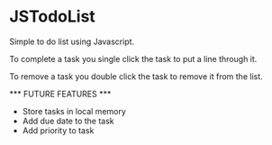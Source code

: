 # JSTodoList
Simple to do list using Javascript.

To complete a task you single click the task to put a line through it.

To remove a task you double click the task to remove it from the list. 

*** FUTURE FEATURES ***
- Store tasks in local memory 
- Add due date to the task
- Add priority to task
